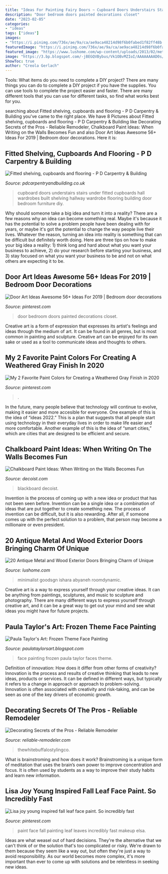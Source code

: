 ```yaml
---
title: "Ideas For Painting Fairy Doors ~ Cupboard Doors Understairs Stairs Under Fitted Cupboards Hall Wardrobes Built Shelving Hallway Wardrobe Flooring Building Door Bedroom Furniture Diy"
description: "Door bedroom doors painted decorations closet"
date: "2023-02-05"
categories:
- "ideas"
tags: ["ideas"]
images:
- "https://i.pinimg.com/736x/ae/9a/ca/ae9aca48214d98f6b0fabed1f82ff48b.jpg"
featuredImage: "https://i.pinimg.com/736x/ae/9a/ca/ae9aca48214d98f6b0fabed1f82ff48b.jpg"
featured_image: "https://www.lushome.com/wp-content/uploads/2013/02/metal-wood-exterior-doors-vintage-style-antique-8.jpg"
image: "https://3.bp.blogspot.com/-jBEGQVBybus/Vk1OBvMZIoI/AAAAAAAAD0s/tdKCWKTfpq0/s1600/IMG_1938.jpg"
ShowToc: true
author: "Creola Gerlach"
---
```



Tools: What items do you need to complete a DIY project?
There are many things you can do to complete a DIY project if you have the supplies. You can use tools to complete the project easier and faster. There are many different tools that you can use for different tasks, so find what works best for you.

	

		
searching about Fitted shelving, cupboards and flooring - P D Carpentry &amp; Building you've came to the right place. We have 8 Pictures about Fitted shelving, cupboards and flooring - P D Carpentry &amp; Building like Decorating Secrets of the Pros - Reliable Remodeler, Chalkboard Paint Ideas: When Writing on the Walls Becomes Fun and also Door Art Ideas Awesome 56+ Ideas For 2019 | Bedroom door decorations. Here it is:
		
    
## Fitted Shelving, Cupboards And Flooring - P D Carpentry &amp; Building

<img loading=lazy src="https://pdcarpentryandbuilding.co.uk/wp-content/uploads/2014/04/Understairs-cupboard-after-.jpg" onerror="this.onerror=null;this.src='https://tse2.mm.bing.net/th?id=OIP.8vU96eZP5yo8FJrrWGfLaQHaJ4&amp;pid=15.1';" alt="Fitted shelving, cupboards and flooring - P D Carpentry &amp; Building">

_Source: pdcarpentryandbuilding.co.uk_

>cupboard doors understairs stairs under fitted cupboards hall wardrobes built shelving hallway wardrobe flooring building door bedroom furniture diy. 

	

Why should someone take a big idea and turn it into a reality?
There are a few reasons why an idea can become something real. Maybe it's because it has the potential to solve a problem people have been dealing with for years, or maybe it's got the potential to change the way people live their lives. Whatever the reason, turning an idea into reality is something that can be difficult but definitely worth doing. Here are three tips on how to make your big idea a reality: 1) think long and hard about what you want your business to achieve, 2) do your research before starting your business, and 3) stay focused on what you want your business to be and not on what others are expecting it to be.

    
## Door Art Ideas Awesome 56+ Ideas For 2019 | Bedroom Door Decorations

<img loading=lazy src="https://i.pinimg.com/736x/ae/9a/ca/ae9aca48214d98f6b0fabed1f82ff48b.jpg" onerror="this.onerror=null;this.src='https://tse2.mm.bing.net/th?id=OIP.u7or6bQBCVufGBij8Iot9QAAAA&amp;pid=15.1';" alt="Door Art Ideas Awesome 56+ Ideas For 2019 | Bedroom door decorations">

_Source: pinterest.com_

>door bedroom doors painted decorations closet. 

	

Creative art is a form of expression that expresses its artist's feelings and ideas through the medium of art. It can be found in all genres, but is most common in painting and sculpture. Creative art can be enjoyed for its own sake or used as a tool to communicate ideas and thoughts to others.

    
## My 2 Favorite Paint Colors For Creating A Weathered Gray Finish In 2020

<img loading=lazy src="https://i.pinimg.com/736x/8d/0c/35/8d0c355386973323ee1169bd1049817b.jpg" onerror="this.onerror=null;this.src='https://tse3.mm.bing.net/th?id=OIP.8PKFU0CpB5Uf_oaxMw1TcQHaLH&amp;pid=15.1';" alt="My 2 Favorite Paint Colors for Creating a Weathered Gray Finish in 2020">

_Source: pinterest.com_

>. 

	

In the future, many people believe that technology will continue to evolve, making it easier and more accesible for everyone. One example of this is the idea of “ideas 2022.” This is a plan that suggests that all people start using technology in their everyday lives in order to make life easier and more comfortable. Another example of this is the idea of “smart cities,” which are cities that are designed to be efficient and secure.

    
## Chalkboard Paint Ideas: When Writing On The Walls Becomes Fun

<img loading=lazy src="https://cdn.decoist.com/wp-content/uploads/2012/04/Living-Room-Chalkboard.png.jpg" onerror="this.onerror=null;this.src='https://tse1.mm.bing.net/th?id=OIP.kGG8SHYuB5ji67o5VkE5yAHaLH&amp;pid=15.1';" alt="Chalkboard Paint Ideas: When Writing on the Walls Becomes Fun">

_Source: decoist.com_

>blackboard decoist. 

	

Invention is the process of coming up with a new idea or product that has not been seen before. Invention can be a single idea or a combination of ideas that are put together to create something new. The process of invention can be difficult, but it is also rewarding. After all, if someone comes up with the perfect solution to a problem, that person may become a millionaire or even president.

    
## 20 Antique Metal And Wood Exterior Doors Bringing Charm Of Unique

<img loading=lazy src="https://www.lushome.com/wp-content/uploads/2013/02/metal-wood-exterior-doors-vintage-style-antique-8.jpg" onerror="this.onerror=null;this.src='https://tse4.mm.bing.net/th?id=OIP.-k3-F0pnj79glrWIw6M2PwAAAA&amp;pid=15.1';" alt="20 Antique Metal and Wood Exterior Doors Bringing Charm of Unique">

_Source: lushome.com_

>minimalist goodsgn ishara abyaneh roomdynamic. 

	

Creative art is a way to express yourself through your creative ideas. It can be anything from paintings, sculptures, and music to sculpture and photography. There are many different ways to express yourself through creative art, and it can be a great way to get out your mind and see what ideas you might have for future projects.

    
## Paula Taylor&#039;s Art: Frozen Theme Face Painting

<img loading=lazy src="https://3.bp.blogspot.com/-jBEGQVBybus/Vk1OBvMZIoI/AAAAAAAAD0s/tdKCWKTfpq0/s1600/IMG_1938.jpg" onerror="this.onerror=null;this.src='https://tse1.mm.bing.net/th?id=OIP.J9l6uXyiOg4Y_KtPXOM_PwHaJJ&amp;pid=15.1';" alt="Paula Taylor&#039;s Art: Frozen Theme Face Painting">

_Source: paulataylorsart.blogspot.com_

>face painting frozen paula taylor faces theme. 

	

Definition of innovation: How does it differ from other forms of creativity?
Innovation is the process and results of creative thinking that leads to new ideas, products or services. It can be defined in different ways, but typically it refers to a change in approach or approach to problem-solving. Innovation is often associated with creativity and risk-taking, and can be seen as one of the key drivers of economic growth.

    
## Decorating Secrets Of The Pros - Reliable Remodeler

<img loading=lazy src="https://dyj7luh3166cu.cloudfront.net/wp-content/uploads/sites/6/2016/06/Black-Trim.jpg" onerror="this.onerror=null;this.src='https://tse2.mm.bing.net/th?id=OIP.Eu9kohEjvgNGualzNECO9gHaLG&amp;pid=15.1';" alt="Decorating Secrets of the Pros - Reliable Remodeler">

_Source: reliable-remodeler.com_

>thewhitebuffalostylingco. 

	

What is brainstroming and how does it work?
Brainstroming is a unique form of meditation that uses the brain’s own power to improve concentration and focus. It is often used by students as a way to improve their study habits and learn new information.

    
## Lisa Joy Young Inspired Fall Leaf Face Paint. So Incredibly Fast

<img loading=lazy src="https://i.pinimg.com/736x/8d/fa/94/8dfa9426ea2f7eae95cff07feea57eaf--fall-leaves-paint-ideas.jpg" onerror="this.onerror=null;this.src='https://tse3.mm.bing.net/th?id=OIP.7btTKADPY1L5TNkMPnogkwHaKU&amp;pid=15.1';" alt="Lisa joy young inspired fall leaf face paint. So incredibly fast">

_Source: pinterest.com_

>paint face fall painting leaf leaves incredibly fast makeup elsa. 

	

Ideas are what weasel out of hard decisions. They're the alternative that we can't think of or the solution that's too complicated or risky. We're drawn to them because they seem like a way out, but often they're just a way to avoid responsibility. As our world becomes more complex, it's more important than ever to come up with solutions and be relentless in seeking new ideas.

